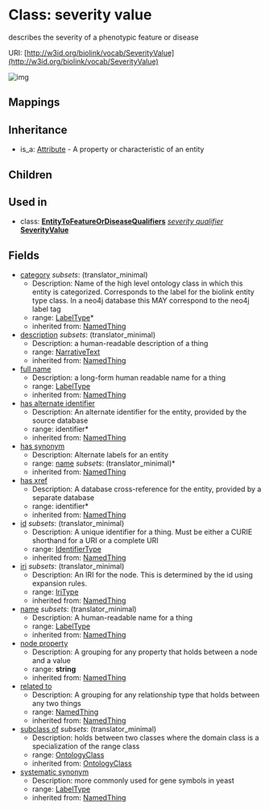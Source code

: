 # Class: severity value


describes the severity of a phenotypic feature or disease

URI: [http://w3id.org/biolink/vocab/SeverityValue](http://w3id.org/biolink/vocab/SeverityValue)

![img](http://yuml.me/diagram/nofunky;dir:TB/class/\[SeverityValue|id(i):identifier_type%20%3F;name(i):label_type%20%3F;category(i):label_type%20*;node_property(i):string%20%3F;iri(i):iri_type%20%3F;full_name(i):label_type%20%3F;description(i):narrative_text%20%3F;systematic_synonym(i):label_type%20%3F]-%20subclass%20of(i)%20%3F>\[OntologyClass],%20\[SeverityValue]-%20related%20to(i)%20%3F>\[NamedThing],%20\[EntityToFeatureOrDiseaseQualifiers]-%20severity%20qualifier(i)%20%3F>\[SeverityValue],%20\[Attribute]^-\[SeverityValue])
## Mappings

## Inheritance

 *  is_a: [Attribute](Attribute.md) - A property or characteristic of an entity
## Children

## Used in

 *  class: **[EntityToFeatureOrDiseaseQualifiers](EntityToFeatureOrDiseaseQualifiers.md)** *[severity qualifier](severity_qualifier.md)* **[SeverityValue](SeverityValue.md)**
## Fields

 * [category](category.md) *subsets*: (translator_minimal)
    * Description: Name of the high level ontology class in which this entity is categorized. Corresponds to the label for the biolink entity type class. In a neo4j database this MAY correspond to the neo4j label tag
    * range: [LabelType](LabelType.md)*
    * inherited from: [NamedThing](NamedThing.md)
 * [description](description.md) *subsets*: (translator_minimal)
    * Description: a human-readable description of a thing
    * range: [NarrativeText](NarrativeText.md)
    * inherited from: [NamedThing](NamedThing.md)
 * [full name](full_name.md)
    * Description: a long-form human readable name for a thing
    * range: [LabelType](LabelType.md)
    * inherited from: [NamedThing](NamedThing.md)
 * [has alternate identifier](has_alternate_identifier.md)
    * Description: An alternate identifier for the entity, provided by the source database
    * range: identifier*
    * inherited from: [NamedThing](NamedThing.md)
 * [has synonym](has_synonym.md)
    * Description: Alternate labels for an entity
    * range: [name](name.md) *subsets*: (translator_minimal)*
    * inherited from: [NamedThing](NamedThing.md)
 * [has xref](has_xref.md)
    * Description: A database cross-reference for the entity, provided by a separate database
    * range: identifier*
    * inherited from: [NamedThing](NamedThing.md)
 * [id](id.md) *subsets*: (translator_minimal)
    * Description: A unique identifier for a thing. Must be either a CURIE shorthand for a URI or a complete URI
    * range: [IdentifierType](IdentifierType.md)
    * inherited from: [NamedThing](NamedThing.md)
 * [iri](iri.md) *subsets*: (translator_minimal)
    * Description: An IRI for the node. This is determined by the id using expansion rules.
    * range: [IriType](IriType.md)
    * inherited from: [NamedThing](NamedThing.md)
 * [name](name.md) *subsets*: (translator_minimal)
    * Description: A human-readable name for a thing
    * range: [LabelType](LabelType.md)
    * inherited from: [NamedThing](NamedThing.md)
 * [node property](node_property.md)
    * Description: A grouping for any property that holds between a node and a value
    * range: **string**
    * inherited from: [NamedThing](NamedThing.md)
 * [related to](related_to.md)
    * Description: A grouping for any relationship type that holds between any two things
    * range: [NamedThing](NamedThing.md)
    * inherited from: [NamedThing](NamedThing.md)
 * [subclass of](subclass_of.md) *subsets*: (translator_minimal)
    * Description: holds between two classes where the domain class is a specialization of the range class
    * range: [OntologyClass](OntologyClass.md)
    * inherited from: [OntologyClass](OntologyClass.md)
 * [systematic synonym](systematic_synonym.md)
    * Description: more commonly used for gene symbols in yeast
    * range: [LabelType](LabelType.md)
    * inherited from: [NamedThing](NamedThing.md)
